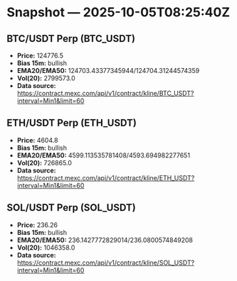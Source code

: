 # Snapshot — 2025-10-05T08:25:40Z

## BTC/USDT Perp (BTC_USDT)
- **Price:** 124776.5
- **Bias 15m:** bullish
- **EMA20/EMA50:** 124703.43377345944/124704.31244574359
- **Vol(20):** 2799573.0
- **Data source:** https://contract.mexc.com/api/v1/contract/kline/BTC_USDT?interval=Min1&limit=60

## ETH/USDT Perp (ETH_USDT)
- **Price:** 4604.8
- **Bias 15m:** bullish
- **EMA20/EMA50:** 4599.113535781408/4593.694982277651
- **Vol(20):** 726865.0
- **Data source:** https://contract.mexc.com/api/v1/contract/kline/ETH_USDT?interval=Min1&limit=60

## SOL/USDT Perp (SOL_USDT)
- **Price:** 236.26
- **Bias 15m:** bullish
- **EMA20/EMA50:** 236.1427772829014/236.0800574849208
- **Vol(20):** 1046358.0
- **Data source:** https://contract.mexc.com/api/v1/contract/kline/SOL_USDT?interval=Min1&limit=60

